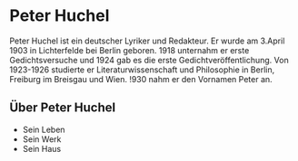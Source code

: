 # Peter Huchel
Peter Huchel ist ein deutscher Lyriker und Redakteur. Er wurde am 3.April 1903 in Lichterfelde bei Berlin geboren. 1918 unternahm er erste Gedichtsversuche und 1924 gab es die erste Gedichtveröffentlichung. Von 1923-1926 studierte er Literaturwissenschaft und Philosophie in Berlin, Freiburg im Breisgau und Wien. !930 nahm er den Vornamen Peter an.

## Über Peter Huchel


* Sein Leben
* Sein Werk
* Sein Haus

